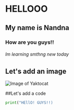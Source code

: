 # HELLOOO
## My name is Nandna
### How are you guys!!
###### Im learning smthng new today
## Let's add an image
![Image of Yaktocat](https://octodex.github.com/images/yaktocat.png)

##Let's add a code
```python 
print("HEllO! GUYS!!)
```
